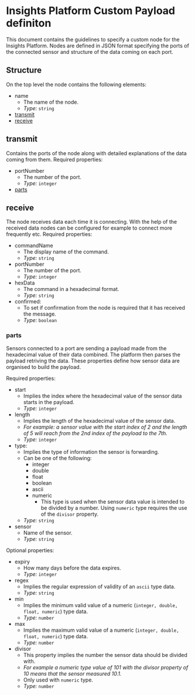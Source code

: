 # Insights Platform Custom Payload definiton
This document contains the guidelines to specify a custom node for the Insights Platform. Nodes are defined in JSON format specifying the ports of the connected sensor and structure of the data coming on each port.

## Structure
On the top level the node contains the following elements:
- name
  - The name of the node.
  - *Type:* `string`
- [transmit](#transmit)
- [receive](#receive)

## transmit
Contains the ports of the node along with detailed explanations of the data coming from them.
Required properties:
- portNumber
  - The number of the port.
  - *Type:* `integer`
- [parts](#parts)

## receive
The node receives data each time it is connecting. With the help of the received data nodes can be configured for example to connect more frequently etc.
Required properties:
- commandName
  - The display name of the command.
  - *Type:* `string`
- portNumber
  - The number of the port.
  - *Type:* `integer`
- hexData
  - The command in a hexadecimal format.
  - *Type:* `string`
- confirmed:
  - To set if confirmation from the node is required that it has received the message.
  - *Type:* `boolean`

### parts
Sensors connected to a port are sending a payload made from the hexadecimal value of their data combined. The platform then parses the payload retriving the data. These properties define how sensor data are organised to build the payload.

Required properties:
 - start
   - Implies the index where the hexadecimal value of the sensor data starts in the payload.
   - *Type:* `integer`
 - length
   - Implies the length of the hexadecimal value of the sensor data.
   - *For example: a sensor value with the start index of 2 and the length of 5 will reach from the 2nd index of the payload to the 7th.*
   - *Type:* `integer`
 - type:
   - Implies the type of information the sensor is forwarding.
   - Can be one of the following:
     - integer
     - double
     - float
     - boolean
     - ascii
     - numeric
       - This type is used when the sensor data value is intended to be divided by a number. Using `numeric` type requires the use of the `divisor` property.
    - *Type:* `string`
 - sensor
   - Name of the sensor.
   - *Type:* `string`

Optional properties:
 - expiry
   - How many days before the data expires.
   - *Type:* `integer`
 - regex
   - Implies the regular expression of validity of an `ascii` type data.
   - *Type:* `string`
 - min
   - Implies the minimum valid value of a numeric (`integer, double, float, numeric`) type data.
   - *Type:* `number`
 - max
   - Implies the maximum valid value of a numeric (`integer, double, float, numeric`) type data.
   - *Type:* `number`
 - divisor
   - This property implies the number the sensor data should be divided with.
   - *For example a numeric type value of 101 with the divisor property of 10 means that the sensor measured 10.1.*
   - Only used with `numeric` type.
   - *Type:* `number`
